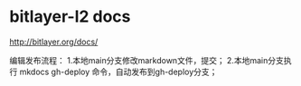 # bitlayer-l2 docs

http://bitlayer.org/docs/ 

编辑发布流程：
1.本地main分支修改markdown文件，提交；
2.本地main分支执行 mkdocs gh-deploy 命令，自动发布到gh-deploy分支；

